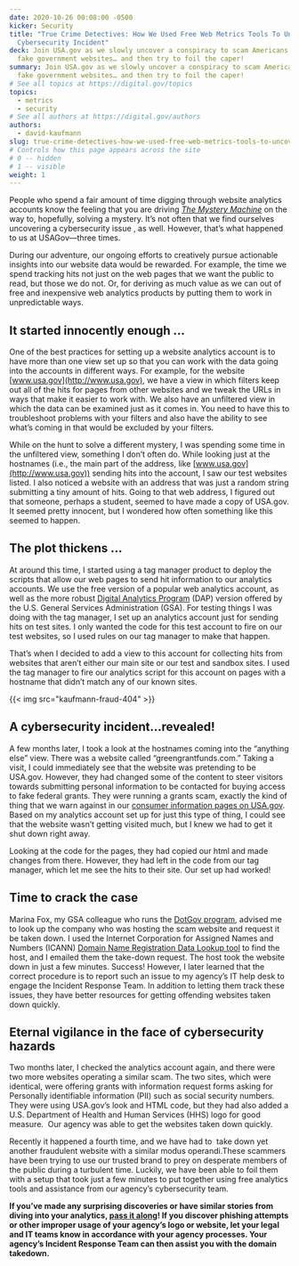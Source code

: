 ```yaml
---
date: 2020-10-26 00:08:00 -0500
kicker: Security
title: "True Crime Detectives: How We Used Free Web Metrics Tools To Uncover a
  Cybersecurity Incident"
deck: Join USA.gov as we slowly uncover a conspiracy to scam Americans using
  fake government websites… and then try to foil the caper!
summary: Join USA.gov as we slowly uncover a conspiracy to scam Americans using
  fake government websites… and then try to foil the caper!
# See all topics at https://digital.gov/topics
topics:
  - metrics
  - security
# See all authors at https://digital.gov/authors
authors:
  - david-kaufmann
slug: true-crime-detectives-how-we-used-free-web-metrics-tools-to-uncover-a-cybersecurity-incident
# Controls how this page appears across the site
# 0 -- hidden
# 1 -- visible
weight: 1
---
```

People who spend a fair amount of time digging through website analytics accounts know the feeling that you are driving [_The Mystery Machine_](https://en.wikipedia.org/wiki/Scooby-Doo) on the way to, hopefully, solving a mystery. It’s not often that we find ourselves uncovering a cybersecurity issue , as well. However, that’s what happened to us at USAGov—three times. 

During our adventure, our ongoing efforts to creatively pursue actionable insights into our website data would be rewarded. For example, the time we spend tracking hits not just on the web pages that we want the public to read, but those we do not. Or, for deriving as much value as we can out of free and inexpensive web analytics products by putting them to work in unpredictable ways.

## It started innocently enough …

One of the best practices for setting up a website analytics account is to have more than one view set up so that you can work with the data going into the accounts in different ways. For example, for the website [www.usa.gov](http://www.usa.gov), we have a view in which filters keep out all of the hits for pages from other websites and we tweak the URLs in ways that make it easier to work with. We also have an unfiltered view in which the data can be examined just as it comes in. You need to have this to troubleshoot problems with your filters and also have the ability to see what’s coming in that would be excluded by your filters. 

While on the hunt to solve a different mystery, I was spending some time in the unfiltered view, something I don’t often do. While looking just at the hostnames (i.e., the main part of the address, like [www.usa.gov](http://www.usa.gov)) sending hits into the account, I saw our test websites listed. I also noticed a website with an address that was just a random string submitting a tiny amount of hits. Going to that web address, I figured out that someone, perhaps a student, seemed to have made a copy of USA.gov. It seemed pretty innocent, but I wondered how often something like this seemed to happen.

## The plot thickens ...

At around this time, I started using a tag manager product to deploy the scripts that allow our web pages to send hit information to our analytics accounts. We use the free version of a popular web analytics account, as well as the more robust [Digital Analytics Program](https://digital.gov/guides/dap/) (DAP) version offered by the U.S. General Services Administration (GSA). For testing things I was doing with the tag manager, I set up an analytics account just for sending hits on test sites. I only wanted the code for this test account to fire on our test websites, so I used rules on our tag manager to make that happen. 

That’s when I decided to add a view to this account for collecting hits from websites that aren’t either our main site or our test and sandbox sites. I used the tag manager to fire our analytics script for this account on pages with a hostname that didn’t match any of our known sites. 

{{< img src="kaufmann-fraud-404" >}}

## A cybersecurity incident...revealed!

A few months later, I took a look at the hostnames coming into the “anything else” view. There was a website called “greengrantfunds.com.” Taking a visit, I could immediately see that the website was pretending to be USA.gov. However, they had changed some of the content to steer visitors towards submitting personal information to be contacted for buying access to fake federal grants. They were running a grants scam, exactly the kind of thing that we warn against in our [consumer information pages on USA.gov](https://www.usa.gov/grants). Based on my analytics account set up for just this type of thing, I could see that the website wasn’t getting visited much, but I knew we had to get it shut down right away. 

Looking at the code for the pages, they had copied our html and made changes from there. However, they had left in the code from our tag manager, which let me see the hits to their site. Our set up had worked!

## Time to crack the case

Marina Fox, my GSA colleague who runs the [DotGov program](https://home.dotgov.gov/), advised me to look up the company who was hosting the scam website and request it be taken down. I used the Internet Corporation for Assigned Names and Numbers (ICANN) [Domain Name Registration Data Lookup tool](https://lookup.icann.org/) to find the host, and I emailed them the take-down request. The host took the website down in just a few minutes. Success! However, I later learned that the correct procedure is to report such an issue to my agency’s IT help desk to engage the Incident Response Team. In addition to letting them track these issues, they have better resources for getting offending websites taken down quickly. 

## Eternal vigilance in the face of cybersecurity hazards 

Two months later, I checked the analytics account again, and there were two more websites operating a similar scam. The two sites, which were identical, were offering grants with information request forms asking for Personally identifiable information (PII) such as social security numbers. They were using USA.gov’s look and HTML code, but they had also added a U.S. Department of Health and Human Services (HHS) logo for good measure.  Our agency was able to get the websites taken down quickly. 

Recently it happened a fourth time, and we have had to  take down yet another fraudulent website with a similar modus operandi.These scammers have been trying to use our trusted brand to prey on desperate members of the public during a turbulent time. Luckily, we have been able to foil them with a setup that took just a few minutes to put together using free analytics tools and assistance from our agency’s cybersecurity team. 

**If you’ve made any surprising discoveries or have similar stories from diving into your analytics, [pass it along](mailto:digitalgov@gsa.gov)! If you discover phishing attempts or other improper usage of your agency’s logo or website, let your legal and IT teams know in accordance with your agency processes. Your agency’s Incident Response Team can then assist you with the domain takedown.**
